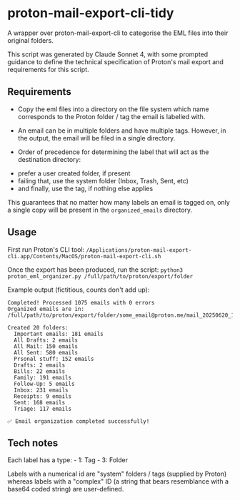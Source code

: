 # proton-mail-export-cli-tidy

A wrapper over proton-mail-export-cli to categorise the EML files into their original folders.

This script was generated by Claude Sonnet 4, with some prompted guidance to define the technical specification of Proton's mail export and requirements for this script.

## Requirements

- Copy the eml files into a directory on the file system which name corresponds to the Proton folder / tag the email is labelled with.

- An email can be in multiple folders and have multiple tags. However, in the output, the email will be filed in a single directory.

- Order of precedence for determining the label that will act as the destination directory:
* prefer a user created folder, if present
* failing that, use the system folder (Inbox, Trash, Sent, etc)
* and finally, use the tag, if nothing else applies

This guarantees that no matter how many labels an email is tagged on, only a single copy will be present in the `organized_emails` directory.

## Usage

First run Proton's CLI tool:
`/Applications/proton-mail-export-cli.app/Contents/MacOS/proton-mail-export-cli.sh`

Once the export has been produced, run the script:
`python3 proton_eml_organizer.py /full/path/to/proton/export/folder`

Example output (fictitious, counts don't add up):

```
Completed! Processed 1075 emails with 0 errors
Organized emails are in: /full/path/to/proton/export/folder/some_email@proton.me/mail_20250620_123456/organized_emails

Created 20 folders:
  Important emails: 181 emails
  All Drafts: 2 emails
  All Mail: 150 emails
  All Sent: 580 emails
  Prsonal stuff: 152 emails
  Drafts: 2 emails
  Bills: 22 emails
  Family: 191 emails
  Follow-Up: 5 emails
  Inbox: 231 emails
  Receipts: 9 emails
  Sent: 168 emails
  Triage: 117 emails

✅ Email organization completed successfully!
```

## Tech notes

Each label has a type:
    - 1: Tag
    - 3: Folder

Labels with a numerical id are "system" folders / tags (supplied by Proton) whereas labels with a "complex" ID (a string that bears resemblance with a base64 coded string) are user-defined.
